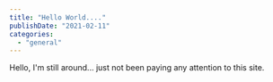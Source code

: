 ```yaml
---
title: "Hello World...."
publishDate: "2021-02-11"
categories: 
  - "general"
---
```


Hello, I'm still around... just not been paying any attention to this site.
